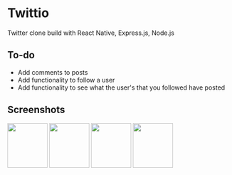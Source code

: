 # Twittio
Twitter clone build with React Native, Express.js, Node.js


<h2>To-do</h2>

<ul>
  <li>Add comments to posts</li>
  <li>Add functionality to follow a user</li>
  <li>Add functionality to see what the user's that you followed have posted</li>
</ul>

<h2>Screenshots</h2>
<img src="https://i.imgur.com/ilM0The.png" height="100" width="90"/>
<img src="https://i.imgur.com/SmvpN7f.png" height="100" width="90"/>
<img src="https://i.imgur.com/NkXaLLK.png" height="100" width="90"/>
<img src="https://i.imgur.com/7ltK714.png" height="100" width="90"/>

